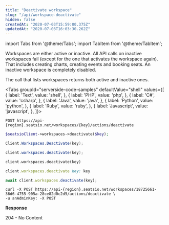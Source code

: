 ```yaml
---
title: "Deactivate workspace"
slug: "/api/workspace-deactivate"
hidden: false
createdAt: "2020-07-03T15:59:00.375Z"
updatedAt: "2020-07-03T16:03:30.262Z"
---
```


import Tabs from '@theme/Tabs';
import TabItem from '@theme/TabItem';

Workspaces are either active or inactive. All API calls on inactive workspaces fail (except for the one that activates the workspace again). That includes creating charts, creating events and booking seats. An inactive workspace is completely disabled.

The call that lists workspaces returns both active and inactive ones. 



<Tabs 
  groupId="serverside-code-samples"
  defaultValue="shell"
  values={[
{ label: 'Text', value: 'shell', },
{ label: 'PHP', value: 'php', },
{ label: 'C#', value: 'csharp', },
{ label: 'Java', value: 'java', },
{ label: 'Python', value: 'python', },
{ label: 'Ruby', value: 'ruby', },
{ label: 'Javascript', value: 'javascript', },
]}>
<TabItem value='shell'>

```shell
POST https://api-{region}.seatsio.net/workspaces/{key}/actions/deactivate
```

</TabItem>
<TabItem value='php'>

```php
$seatsioClient->workspaces->deactivate($key);
```

</TabItem>
<TabItem value='csharp'>

```csharp
Client.Workspaces.Deactivate(key);

```

</TabItem>
<TabItem value='java'>

```java
client.workspaces.deactivate(key);
```

</TabItem>
<TabItem value='python'>

```python
client.workspaces.deactivate(key)
```

</TabItem>
<TabItem value='ruby'>

```ruby
client.workspaces.deactivate key: key
```

</TabItem>
<TabItem value='javascript'>

```javascript
await client.workspaces.deactivate(key);

```

</TabItem>
</Tabs>





```shell
curl -X POST https://api-{region}.seatsio.net/workspaces/18725661-36d6-4755-905a-28ce82d0c2d5/actions/deactivate \
-u anAdminKey: -X POST
```

**Response**

204 - No Content
